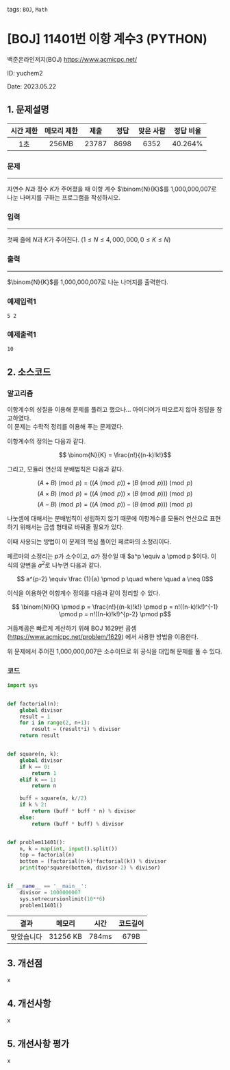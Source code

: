 tags: `BOJ`, `Math`
# [BOJ] 11401번 이항 계수3 (PYTHON)
백준온라인저지(BOJ) https://www.acmicpc.net/

ID: yuchem2

Date: 2023.05.22
## 1. 문제설명
| 시간 제한 | 메모리 제한 | 제출  | 정답 | 맞은 사람 | 정답 비율 |
| :---: | :---: | :---: | :---: | :---: | :---: |
| 1초  |  256MB | 23787 | 8698 | 6352 | 40.264% |

### 문제
---
자연수 $N$과 정수 $K$가 주어졌을 때 이항 계수  $\binom{N}{K}$를 1,000,000,007로 나눈 나머지를 구하는 프로그램을 작성하시오.
### 입력
---
첫째 줄에 $N$과 $K$가 주어진다. ($1 ≤ N ≤ 4,000,000, 0 ≤ K ≤ N$)


### 출력
---
$\binom{N}{K}$를 1,000,000,007로 나눈 나머지를 출력한다.  

### 예제입력1
```
5 2
```
### 예제출력1
```
10
```
## 2. 소스코드

### 알고리즘
이항계수의 성질을 이용해 문제를 풀려고 했으나... 아이디어가 떠오르지 않아 정답을 참고하였다.  
이 문제는 수학적 정리를 이용해 푸는 문제였다.  

이항계수의 정의는 다음과 같다. 

$$ \binom{N}{K} = \frac{n!}{(n-k)!k!}$$

그리고, 모듈러 연산의 분배법칙은 다음과 같다.

$$(A+B) \pmod p = ((A\pmod p) + (B\pmod p)) \pmod p$$
$$(A \times B) \pmod p = ((A\pmod p) \times (B\pmod p)) \pmod p$$
$$(A - B) \pmod p = ((A\pmod p) - (B\pmod p)) \pmod p$$

나눗셈에 대해서는 분배법칙이 성립하지 않기 때문에 이항계수를 모듈러 연산으로 표현하기 위해서는 곱셈 형태로 바꿔줄 필요가 있다.

이때 사용되는 방법이 이 문제의 핵심 풀이인 페르마의 소정리이다. 

페르마의 소정리는 $p$가 소수이고, $a$가 정수일 때 $a^p \equiv a \pmod p $이다. 
이 식의 양변을 $a^2$로 나누면 다음과 같다. 

$$ a^{p-2} \equiv \frac {1}{a} \pmod p \quad where \quad a \neq 0$$

이식을 이용하면 이항계수 정의를 다음과 같이 정리할 수 있다. 

$$ \binom{N}{K} \pmod p = \frac{n!}{(n-k)!k!} \pmod p = n!((n-k)!k!)^{-1} \pmod p = n!((n-k)!k!)^{p-2} \pmod p$$

거듭제곱은 빠르게 계산하기 위해 BOJ 1629번 곱셈(https://www.acmicpc.net/problem/1629) 에서 사용한 방법을 이용한다. 

위 문제에서 주어진 1,000,000,007은 소수이므로 위 공식을 대입해 문제를 풀 수 있다. 


### 코드
```Python
import sys


def factorial(n):
    global divisor
    result = 1
    for i in range(2, n+1):
        result = (result*i) % divisor
    return result


def square(n, k):
    global divisor
    if k == 0:
        return 1
    elif k == 1:
        return n

    buff = square(n, k//2)
    if k % 2:
        return (buff * buff * n) % divisor
    else:
        return (buff * buff) % divisor


def problem11401():
    n, k = map(int, input().split())
    top = factorial(n)
    bottom = (factorial(n-k)*factorial(k)) % divisor
    print(top*square(bottom, divisor-2) % divisor)


if __name__ == '__main__':
    divisor = 1000000007
    sys.setrecursionlimit(10**6)
    problem11401()
```

| 결과 | 메모리 | 시간 | 코드길이 |
|:---:|:-----: | :---: | :----: |
| 맞았습니다 | 31256 KB | 784ms | 679B |

## 3. 개선점
x
## 4. 개선사항
x
## 5. 개선사항 평가
x
